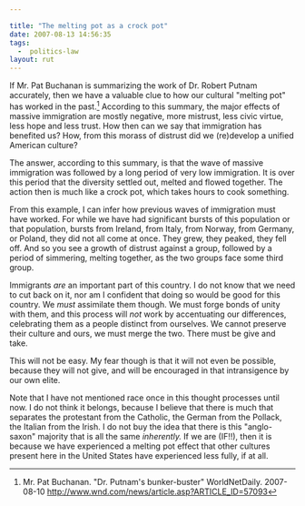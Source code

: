 ```yaml
---

title: "The melting pot as a crock pot"
date: 2007-08-13 14:56:35
tags:
  -  politics-law
layout: rut
---
```


If Mr. Pat Buchanan is summarizing the work of Dr. Robert Putnam accurately, then we have a valuable clue to how our cultural "melting pot" has worked in the past.[^200708131]  According to this summary, the major effects of massive immigration are mostly negative, more mistrust, less civic virtue, less hope and less trust.  How then can we say that immigration has benefited us?  How, from this morass of distrust did we (re)develop a unified American culture? 

The answer, according to this summary, is that the wave of massive immigration was followed by a long period of very low immigration.  It is over this period that the diversity settled out, melted and flowed together.  The action then is much like a crock pot, which takes hours to cook something.  

From this example, I can infer how previous waves of immigration must have worked.  For while we have had significant bursts of this population or that population, bursts from Ireland, from Italy, from Norway, from Germany, or Poland, they did not all come at once.  They grew, they peaked, they fell off.  And so you see a growth of distrust against a group, followed by a period of simmering, melting together, as the two groups face some third group.  

Immigrants *are* an important part of this country.  I do not know that we need to cut back on it, nor am I confident that doing so would be good for this country.  We *must* assimilate them though.  We must forge bonds of unity with them, and this process will *not* work by accentuating our differences, celebrating them as a people distinct from ourselves.  We cannot preserve their culture and ours, we must merge the two.  There must be give and take. 

This will not be easy.  My fear though is that it will not even be possible, because they will not give, and will be encouraged in that intransigence by our own elite.   

Note that I have not mentioned race once in this thought processes until now.  I do not think it belongs, because I believe that there is much that separates the protestant from the Catholic, the German from the Pollack, the Italian from the Irish.  I do not buy the idea that there is this "anglo-saxon" majority that is all the same *inherently.*  If we are (IF!!), then it is because we have experienced a melting pot effect that other cultures present here in the United States have experienced less fully, if at all. 

[^200708131]: Mr. Pat Buchanan.  "Dr. Putnam's bunker-buster"  WorldNetDaily.  2007-08-10 <http://www.wnd.com/news/article.asp?ARTICLE_ID=57093>

